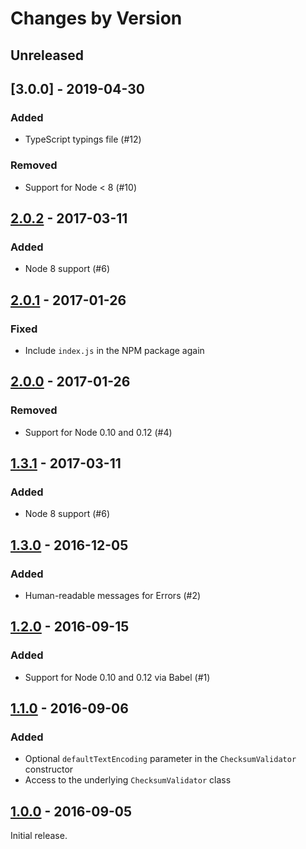 # Changes by Version

## Unreleased

## [3.0.0] - 2019-04-30

### Added

* TypeScript typings file (#12)

### Removed

* Support for Node &lt; 8 (#10)

## [2.0.2] - 2017-03-11

### Added

* Node 8 support (#6)

## [2.0.1] - 2017-01-26

### Fixed

* Include `index.js` in the NPM package again

## [2.0.0] - 2017-01-26

### Removed

* Support for Node 0.10 and 0.12 (#4)

## [1.3.1] - 2017-03-11

### Added

* Node 8 support (#6)

## [1.3.0] - 2016-12-05

### Added

* Human-readable messages for Errors (#2)

## [1.2.0] - 2016-09-15

### Added

* Support for Node 0.10 and 0.12 via Babel (#1)

## [1.1.0] - 2016-09-06

### Added

* Optional `defaultTextEncoding` parameter in the `ChecksumValidator` constructor
* Access to the underlying `ChecksumValidator` class

## [1.0.0] - 2016-09-05

Initial release.

[2.0.2]: https://github.com/malept/sumchecker/compare/v2.0.1...v2.0.2
[2.0.1]: https://github.com/malept/sumchecker/compare/v2.0.0...v2.0.1
[2.0.0]: https://github.com/malept/sumchecker/compare/v1.3.0...v2.0.0
[1.3.1]: https://github.com/malept/sumchecker/compare/v1.3.0...v1.3.1
[1.3.0]: https://github.com/malept/sumchecker/compare/v1.2.0...v1.3.0
[1.2.0]: https://github.com/malept/sumchecker/compare/v1.1.0...v1.2.0
[1.1.0]: https://github.com/malept/sumchecker/compare/v1.0.0...v1.1.0
[1.0.0]: https://github.com/malept/sumchecker/releases/tag/v1.0.0
